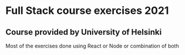 <h1>Full Stack course exercises 2021</h1>

<h2>Course provided by University of Helsinki</h2>
  
Most of the exercises done using React or Node or combination of both
